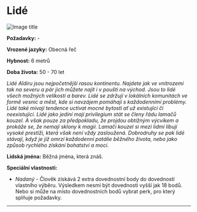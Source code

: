 # Lidé

![Image title](/assets/races/human.webp)

**Požadavky:** -  

**Vrozené jazyky:** Obecná řeč 

**Hybnost:** 6 metrů 

**Doba života:** 50 - 70 let

*Lidé Aldiru jsou nejpočetnější rasou kontinentu. Najdete jak ve vnitrozemí tak na severu a pár jich můžete najít i v poušti na východ. Jsou to lidé všech možných velikostí a barev. Lidé se zdržují v lokálních komunitách ve formě vesnic a měst, kde si navzájem pomáhají s každodenními problémy. Lidé také mívají tendence uctívat mocné bytosti ať už existující či neexistující. Lidé jako jediní mají privilegium stát se členy řádu lamačů kouzel. A však pouze za předpokladu, že projdou obtížným výcvikem a prokáže se, že nemají sklony k magii. Lamači kouzel si mezi lidmi libují vysoké prestiži, která však není vždy zasloužená. Dobrodruhy se pak lidé stávají, když je již omrzí každodenní patálie běžného života, nebo jako způsob rychlého získání bohatství a moci.*

**Lidská jména:** Běžná jména, která znáš.

**Speciální vlastnosti:**

- *Nadaný* - Člověk získává 2 extra dovednostní body do dovedností vlastního výběru. Výsledkem nesmí být dovednosti vyšší jak 18 bodů. Nebo si může na místo dovednostních bodů vybrat perk, pro který splňuje požadavky.

---


